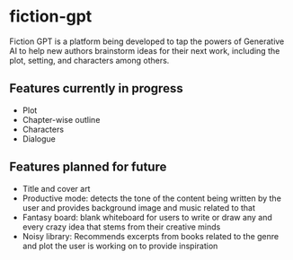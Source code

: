 # fiction-gpt
Fiction GPT is a platform being developed to tap the powers of Generative AI to help new authors brainstorm ideas for their next work, including the plot, setting, and characters among others. 

## Features currently in progress
- Plot
- Chapter-wise outline
- Characters
- Dialogue

## Features planned for future
- Title and cover art
- Productive mode: detects the tone of the content being written by the user and provides background image and music related to that
- Fantasy board: blank whiteboard for users to write or draw any and every crazy idea that stems from their creative minds
- Noisy library: Recommends excerpts from books related to the genre and plot the user is working on to provide inspiration
